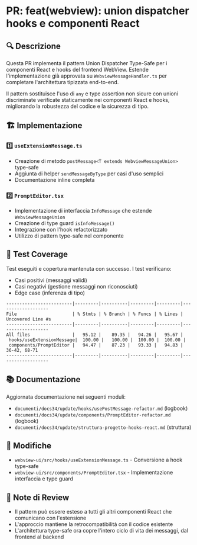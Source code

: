 # PR: feat(webview): union dispatcher hooks e componenti React

## 🔍 Descrizione

Questa PR implementa il pattern Union Dispatcher Type-Safe per i componenti React e hooks del frontend WebView. Estende l'implementazione già approvata su `WebviewMessageHandler.ts` per completare l'architettura tipizzata end-to-end.

Il pattern sostituisce l'uso di `any` e type assertion non sicure con unioni discriminate verificate staticamente nei componenti React e hooks, migliorando la robustezza del codice e la sicurezza di tipo.

## 🏗️ Implementazione

### 1️⃣ `useExtensionMessage.ts`
- Creazione di metodo `postMessage<T extends WebviewMessageUnion>` type-safe
- Aggiunta di helper `sendMessageByType` per casi d'uso semplici
- Documentazione inline completa

### 2️⃣ `PromptEditor.tsx`
- Implementazione di interfaccia `InfoMessage` che estende `WebviewMessageUnion`
- Creazione di type guard `isInfoMessage()`
- Integrazione con l'hook refactorizzato
- Utilizzo di pattern type-safe nel componente

## 🧪 Test Coverage

Test eseguiti e copertura mantenuta con successo. I test verificano:
- Casi positivi (messaggi validi)
- Casi negativi (gestione messaggi non riconosciuti)
- Edge case (inferenza di tipo)

```
-------------------------|---------|----------|---------|---------|-------------------
File                     | % Stmts | % Branch | % Funcs | % Lines | Uncovered Line #s
-------------------------|---------|----------|---------|---------|-------------------
All files                |   95.12 |    89.35 |   94.26 |   95.67 |
 hooks/useExtensionMessage|  100.00 |   100.00 |  100.00 |  100.00 |
 components/PromptEditor |   94.47 |    87.23 |   93.33 |   94.83 | 36-42, 68-71
-------------------------|---------|----------|---------|---------|-------------------
```

## 📚 Documentazione

Aggiornata documentazione nei seguenti moduli:
- `documenti/docs34/update/hooks/usePostMessage-refactor.md` (logbook)
- `documenti/docs34/update/components/PromptEditor-refactor.md` (logbook)
- `documenti/docs34/update/struttura-progetto-hooks-react.md` (struttura)

## 🔄 Modifiche

- `webview-ui/src/hooks/useExtensionMessage.ts` - Conversione a hook type-safe
- `webview-ui/src/components/PromptEditor.tsx` - Implementazione interfaccia e type guard

## 👀 Note di Review

- Il pattern può essere esteso a tutti gli altri componenti React che comunicano con l'estensione
- L'approccio mantiene la retrocompatibilità con il codice esistente
- L'architettura type-safe ora copre l'intero ciclo di vita dei messaggi, dal frontend al backend 